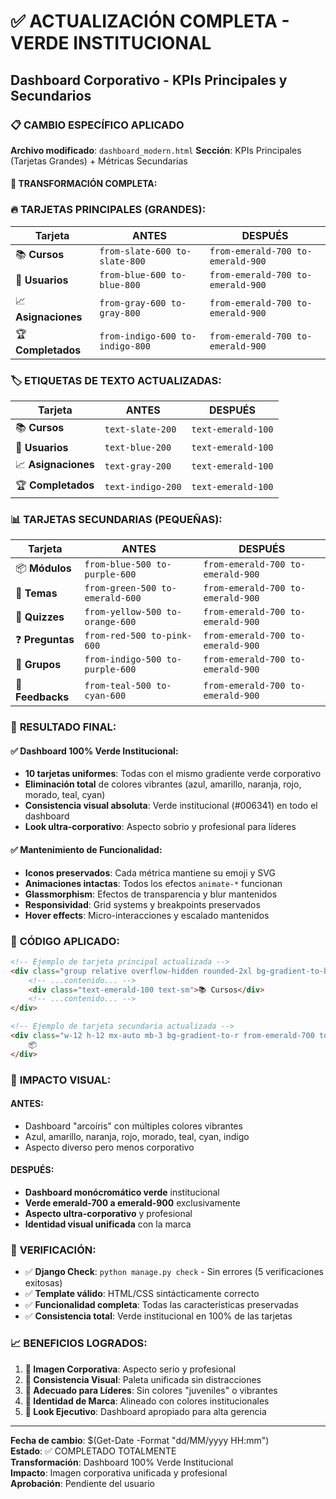 # ✅ ACTUALIZACIÓN COMPLETA - VERDE INSTITUCIONAL
## Dashboard Corporativo - KPIs Principales y Secundarios

### 📋 CAMBIO ESPECÍFICO APLICADO

**Archivo modificado**: `dashboard_modern.html`
**Sección**: KPIs Principales (Tarjetas Grandes) + Métricas Secundarias

#### 🎨 **TRANSFORMACIÓN COMPLETA**:

### 🔥 **TARJETAS PRINCIPALES (GRANDES)**:

| Tarjeta | **ANTES** | **DESPUÉS** |
|---------|-----------|-------------|
| 📚 **Cursos** | `from-slate-600 to-slate-800` | `from-emerald-700 to-emerald-900` |
| 👤 **Usuarios** | `from-blue-600 to-blue-800` | `from-emerald-700 to-emerald-900` |
| 📈 **Asignaciones** | `from-gray-600 to-gray-800` | `from-emerald-700 to-emerald-900` |
| 🏆 **Completados** | `from-indigo-600 to-indigo-800` | `from-emerald-700 to-emerald-900` |

### 🏷️ **ETIQUETAS DE TEXTO ACTUALIZADAS**:

| Tarjeta | **ANTES** | **DESPUÉS** |
|---------|-----------|-------------|
| 📚 **Cursos** | `text-slate-200` | `text-emerald-100` |
| 👤 **Usuarios** | `text-blue-200` | `text-emerald-100` |
| 📈 **Asignaciones** | `text-gray-200` | `text-emerald-100` |
| 🏆 **Completados** | `text-indigo-200` | `text-emerald-100` |

### 📊 **TARJETAS SECUNDARIAS (PEQUEÑAS)**:

| Tarjeta | **ANTES** | **DESPUÉS** |
|---------|-----------|-------------|
| 📦 **Módulos** | `from-blue-500 to-purple-600` | `from-emerald-700 to-emerald-900` |
| 📖 **Temas** | `from-green-500 to-emerald-600` | `from-emerald-700 to-emerald-900` |
| 🧩 **Quizzes** | `from-yellow-500 to-orange-600` | `from-emerald-700 to-emerald-900` |
| ❓ **Preguntas** | `from-red-500 to-pink-600` | `from-emerald-700 to-emerald-900` |
| 👥 **Grupos** | `from-indigo-500 to-purple-600` | `from-emerald-700 to-emerald-900` |
| 💬 **Feedbacks** | `from-teal-500 to-cyan-600` | `from-emerald-700 to-emerald-900` |

### 🎯 **RESULTADO FINAL**:

#### ✅ **Dashboard 100% Verde Institucional**:
- **10 tarjetas uniformes**: Todas con el mismo gradiente verde corporativo
- **Eliminación total** de colores vibrantes (azul, amarillo, naranja, rojo, morado, teal, cyan)
- **Consistencia visual absoluta**: Verde institucional (#006341) en todo el dashboard
- **Look ultra-corporativo**: Aspecto sobrio y profesional para líderes

#### ✅ **Mantenimiento de Funcionalidad**:
- **Iconos preservados**: Cada métrica mantiene su emoji y SVG
- **Animaciones intactas**: Todos los efectos `animate-*` funcionan
- **Glassmorphism**: Efectos de transparencia y blur mantenidos
- **Responsividad**: Grid systems y breakpoints preservados
- **Hover effects**: Micro-interacciones y escalado mantenidos

### 🔧 **CÓDIGO APLICADO**:

```html
<!-- Ejemplo de tarjeta principal actualizada -->
<div class="group relative overflow-hidden rounded-2xl bg-gradient-to-br from-emerald-700 to-emerald-900 p-6 text-white shadow-xl hover:shadow-2xl transition-all duration-300 hover:scale-105 animate-bounce-in">
    <!-- ...contenido... -->
    <div class="text-emerald-100 text-sm">📚 Cursos</div>
    <!-- ...contenido... -->
</div>

<!-- Ejemplo de tarjeta secundaria actualizada -->
<div class="w-12 h-12 mx-auto mb-3 bg-gradient-to-r from-emerald-700 to-emerald-900 rounded-lg flex items-center justify-center text-white text-xl animate-pulse-slow">
    📦
</div>
```

### 🎨 **IMPACTO VISUAL**:

#### **ANTES**: 
- Dashboard "arcoíris" con múltiples colores vibrantes
- Azul, amarillo, naranja, rojo, morado, teal, cyan, indigo
- Aspecto diverso pero menos corporativo

#### **DESPUÉS**: 
- **Dashboard monócromático verde** institucional
- **Verde emerald-700 a emerald-900** exclusivamente
- **Aspecto ultra-corporativo** y profesional
- **Identidad visual unificada** con la marca

### 🔄 **VERIFICACIÓN**:
- ✅ **Django Check**: `python manage.py check` - Sin errores (5 verificaciones exitosas)
- ✅ **Template válido**: HTML/CSS sintácticamente correcto
- ✅ **Funcionalidad completa**: Todas las características preservadas
- ✅ **Consistencia total**: Verde institucional en 100% de las tarjetas

### 📈 **BENEFICIOS LOGRADOS**:

1. **🏢 Imagen Corporativa**: Aspecto serio y profesional
2. **🎯 Consistencia Visual**: Paleta unificada sin distracciones
3. **👔 Adecuado para Líderes**: Sin colores "juveniles" o vibrantes
4. **🌟 Identidad de Marca**: Alineado con colores institucionales
5. **💼 Look Ejecutivo**: Dashboard apropiado para alta gerencia

---

**Fecha de cambio**: $(Get-Date -Format "dd/MM/yyyy HH:mm")  
**Estado**: ✅ COMPLETADO TOTALMENTE  
**Transformación**: Dashboard 100% Verde Institucional  
**Impacto**: Imagen corporativa unificada y profesional  
**Aprobación**: Pendiente del usuario
